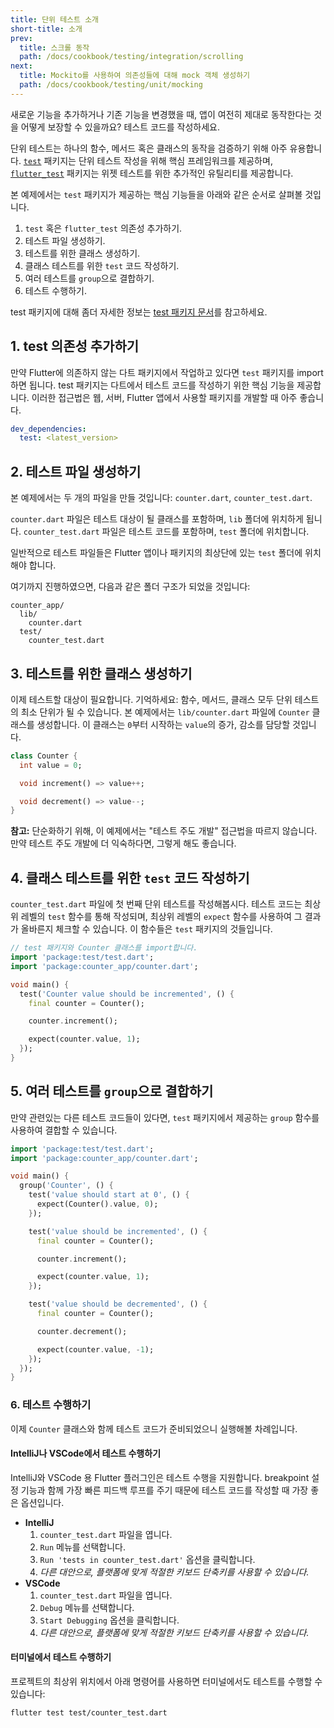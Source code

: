 ```yaml
---
title: 단위 테스트 소개
short-title: 소개
prev:
  title: 스크롤 동작
  path: /docs/cookbook/testing/integration/scrolling
next:
  title: Mockito를 사용하여 의존성들에 대해 mock 객체 생성하기
  path: /docs/cookbook/testing/unit/mocking
---
```


새로운 기능을 추가하거나 기존 기능을 변경했을 때, 앱이 여전히 제대로 동작한다는 것을
어떻게 보장할 수 있을까요? 테스트 코드를 작성하세요.

단위 테스트는 하나의 함수, 메서드 혹은 클래스의 동작을 검증하기 위해 아주 유용합니다.
[`test`]({{site.pub-pkg}}/test) 패키지는 단위 테스트 작성을 위해 핵심 프레임워크를
제공하며,
[`flutter_test`]({{site.api}}/flutter/flutter_test/flutter_test-library.html)
패키지는 위젯 테스트를 위한 추가적인 유틸리티를 제공합니다.

본 예제에서는 `test` 패키지가 제공하는 핵심 기능들을 아래와 같은 순서로 살펴볼 것입니다.

  1. `test` 혹은 `flutter_test` 의존성 추가하기.
  2. 테스트 파일 생성하기.
  3. 테스트를 위한 클래스 생성하기.
  4. 클래스 테스트를 위한 `test` 코드 작성하기.
  5. 여러 테스트를 `group`으로 결합하기.
  6. 테스트 수행하기.

test 패키지에 대해 좀더 자세한 정보는 
[test 패키지 문서]({{site.github}}/dart-lang/test/blob/master/README.md)를
참고하세요.

## 1. test 의존성 추가하기

만약 Flutter에 의존하지 않는 다트 패키지에서 작업하고 있다면 `test` 패키지를 import
하면 됩니다. test 패키지는 다트에서 테스트 코드를 작성하기 위한 핵심 기능을 제공합니다.
이러한 접근법은 웹, 서버, Flutter 앱에서 사용할 패키지를 개발할 때 아주 좋습니다.

```yaml
dev_dependencies:
  test: <latest_version>
```

## 2. 테스트 파일 생성하기

본 예제에서는 두 개의 파일을 만들 것입니다: `counter.dart`, `counter_test.dart`.

`counter.dart` 파일은 테스트 대상이 될 클래스를 포함하며, `lib` 폴더에 위치하게
됩니다. `counter_test.dart` 파일은 테스트 코드를 포함하며, `test` 폴더에
위치합니다.

일반적으로 테스트 파일들은 Flutter 앱이나 패키지의 최상단에 있는 `test` 폴더에 
위치해야 합니다.

여기까지 진행하였으면, 다음과 같은 폴더 구조가 되었을 것입니다:

```
counter_app/
  lib/
    counter.dart
  test/
    counter_test.dart
```

## 3. 테스트를 위한 클래스 생성하기

이제 테스트할 대상이 필요합니다. 기억하세요: 함수, 메서드, 클래스 모두 단위 
테스트의 최소 단위가 될 수 있습니다. 본 예제에서는 `lib/counter.dart` 파일에 
`Counter` 클래스를 생성합니다. 이 클래스는 `0`부터 시작하는 `value`의 증가, 
감소를 담당할 것입니다.

<!-- skip -->
```dart
class Counter {
  int value = 0;

  void increment() => value++;

  void decrement() => value--;
}
```

**참고:** 단순화하기 위해, 이 예제에서는 "테스트 주도 개발" 접근법을 따르지
않습니다. 만약 테스트 주도 개발에 더 익숙하다면, 그렇게 해도 좋습니다.

## 4. 클래스 테스트를 위한 `test` 코드 작성하기

`counter_test.dart` 파일에 첫 번째 단위 테스트를 작성해봅시다. 테스트 코드는
최상위 레벨의 `test` 함수를 통해 작성되며, 최상위 레벨의 `expect` 함수를 
사용하여 그 결과가 올바른지 체크할 수 있습니다. 이 함수들은 `test` 패키지의 
것들입니다.

<!-- skip -->
```dart
// test 패키지와 Counter 클래스를 import합니다.
import 'package:test/test.dart';
import 'package:counter_app/counter.dart';

void main() {
  test('Counter value should be incremented', () {
    final counter = Counter();

    counter.increment();

    expect(counter.value, 1);
  });
}
```

## 5. 여러 테스트를 `group`으로 결합하기

만약 관련있는 다른 테스트 코드들이 있다면, `test` 패키지에서 제공하는 
`group` 함수를 사용하여 결합할 수 있습니다.

<!-- skip -->
```dart
import 'package:test/test.dart';
import 'package:counter_app/counter.dart';

void main() {
  group('Counter', () {
    test('value should start at 0', () {
      expect(Counter().value, 0);
    });

    test('value should be incremented', () {
      final counter = Counter();

      counter.increment();

      expect(counter.value, 1);
    });

    test('value should be decremented', () {
      final counter = Counter();

      counter.decrement();

      expect(counter.value, -1);
    });
  });
}
```

### 6. 테스트 수행하기

이제 `Counter` 클래스와 함께 테스트 코드가 준비되었으니 실행해볼 차례입니다.

#### IntelliJ나 VSCode에서 테스트 수행하기

IntelliJ와 VSCode 용 Flutter 플러그인은 테스트 수행을 지원합니다. breakpoint 
설정 기능과 함께 가장 빠른 피드백 루프를 주기 때문에 테스트 코드를 작성할 때 
가장 좋은 옵션입니다.

  * **IntelliJ**
    1. `counter_test.dart` 파일을 엽니다.
    2. `Run` 메뉴를 선택합니다.
    3. `Run 'tests in counter_test.dart'` 옵션을 클릭합니다.
    4. *다른 대안으로, 플랫폼에 맞게 적절한 키보드 단축키를 사용할 수 있습니다.*
  * **VSCode**
    1. `counter_test.dart` 파일을 엽니다.
    2. `Debug` 메뉴를 선택합니다.
    3. `Start Debugging` 옵션을 클릭합니다.
    4. *다른 대안으로, 플랫폼에 맞게 적절한 키보드 단축키를 사용할 수 있습니다.*

#### 터미널에서 테스트 수행하기

프로젝트의 최상위 위치에서 아래 명령어를 사용하면 터미널에서도 테스트를 수행할 
수 있습니다:

```
flutter test test/counter_test.dart
```
